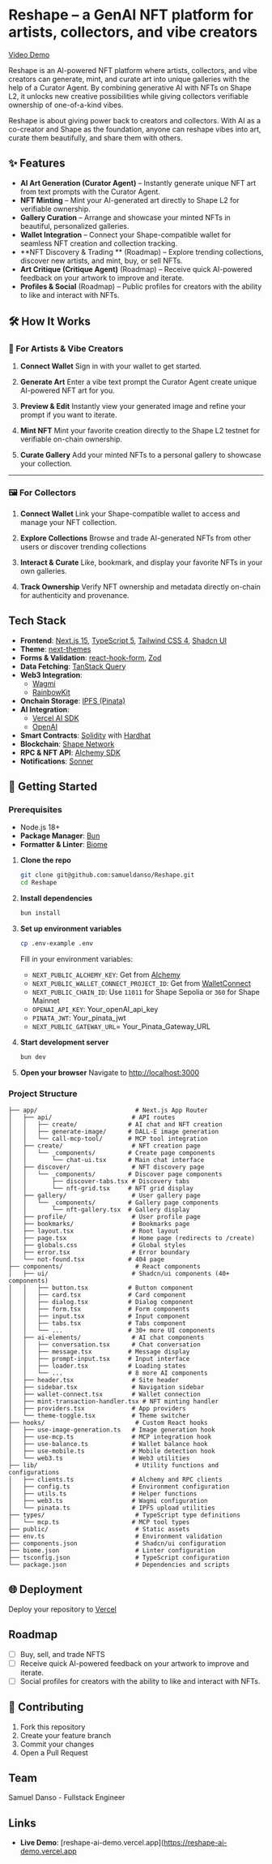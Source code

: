 
# Reshape – a GenAI NFT platform for artists, collectors, and vibe creators

[Video Demo](https://youtu.be/Vh3QUNtzXGo)

Reshape is an AI-powered NFT platform where artists, collectors, and vibe creators can generate, mint, and curate art into unique galleries with the help of a Curator Agent. By combining generative AI with NFTs on Shape L2, it unlocks new creative possibilities while giving collectors verifiable ownership of one-of-a-kind vibes.

Reshape is about giving power back to creators and collectors. With AI as a co-creator and Shape as the foundation, anyone can reshape vibes into art, curate them beautifully, and share them with others.

## ✨ Features

- **AI Art Generation (Curator Agent)** – Instantly generate unique NFT art from text prompts with the Curator Agent.
- **NFT Minting** – Mint your AI-generated art directly to Shape L2 for verifiable ownership.
- **Gallery Curation** – Arrange and showcase your minted NFTs in beautiful, personalized galleries.
- **Wallet Integration** – Connect your Shape-compatible wallet for seamless NFT creation and collection tracking.
- **NFT Discovery & Trading ** (Roadmap) – Explore trending collections, discover new artists, and mint, buy, or sell NFTs.
- **Art Critique (Critique Agent)** (Roadmap) – Receive quick AI-powered feedback on your artwork to improve and iterate.
- **Profiles & Social** (Roadmap) – Public profiles for creators with the ability to like and interact with NFTs.

## 🛠️ How It Works

### 🎨 For Artists & Vibe Creators

1. **Connect Wallet**
   Sign in with your wallet to get started.

2. **Generate Art**
   Enter a vibe text prompt the Curator Agent create unique AI-powered NFT art for you.

3. **Preview & Edit**
   Instantly view your generated image and refine your prompt if you want to iterate.

4. **Mint NFT**
   Mint your favorite creation directly to the Shape L2 testnet for verifiable on-chain ownership.

5. **Curate Gallery**
   Add your minted NFTs to a personal gallery to showcase your collection.

---

### 🖼️ For Collectors

1. **Connect Wallet**
   Link your Shape-compatible wallet to access and manage your NFT collection.

2. **Explore Collections**
   Browse and trade AI-generated NFTs from other users or discover trending collections

3. **Interact & Curate**
   Like, bookmark, and display your favorite NFTs in your own galleries.

4. **Track Ownership**
   Verify NFT ownership and metadata directly on-chain for authenticity and provenance.

## Tech Stack

- **Frontend**: [Next.js 15](https://nextjs.org/), [TypeScript 5](https://www.typescriptlang.org/), [Tailwind CSS 4](https://tailwindcss.com/), [Shadcn UI](https://ui.shadcn.com/)
- **Theme**: [next-themes](https://github.com/pacocoursey/next-themes)
- **Forms & Validation**: [react-hook-form](https://react-hook-form.com/), [Zod](https://zod.dev/)
- **Data Fetching**: [TanStack Query](https://tanstack.com/query)
- **Web3 Integration**:
    - [Wagmi](https://wagmi.sh)
    - [RainbowKit](https://www.rainbowkit.com)
- **Onchain Storage**: [IPFS (Pinata)](https://www.pinata.cloud/)
- **AI Integration**:
    - [Vercel AI SDK](https://ai-sdk.dev/docs/introduction)
    - [OpenAI](https://platform.openai.com/docs/introduction)
- **Smart Contracts**: [Solidity](https://docs.soliditylang.org/) with [Hardhat](https://hardhat.org/)
- **Blockchain**: [Shape Network](https://docs.shape.network)
- **RPC & NFT API**: [Alchemy SDK](https://docs.alchemy.com/reference/alchemy-sdk-quickstart)
- **Notifications**: [Sonner](https://sonner.emilkowal.ski/)

## 🚀 Getting Started

### Prerequisites

- Node.js 18+
- **Package Manager**: [Bun](https://bun.sh/)
- **Formatter & Linter**: [Biome](https://biomejs.dev/)

1. **Clone the repo**

    ```bash
    git clone git@github.com:samueldanso/Reshape.git
    cd Reshape
    ```

2. **Install dependencies**

    ```bash
    bun install
    ```

3. **Set up environment variables**

    ```bash
    cp .env-example .env
    ```

    Fill in your environment variables:
    - `NEXT_PUBLIC_ALCHEMY_KEY`: Get from [Alchemy](https://alchemy.com)
    - `NEXT_PUBLIC_WALLET_CONNECT_PROJECT_ID`: Get from [WalletConnect](https://cloud.walletconnect.com)
    - `NEXT_PUBLIC_CHAIN_ID`: Use `11011` for Shape Sepolia or `360` for Shape Mainnet
    - `OPENAI_API_KEY`: Your_openAI_api_key
    - `PINATA_JWT`: Your_pinata_jwt
    - `NEXT_PUBLIC_GATEWAY_URL`= Your_Pinata_Gateway_URL

4. **Start development server**

    ```bash
    bun dev
    ```

5. **Open your browser**
   Navigate to [http://localhost:3000](http://localhost:3000)

### Project Structure

```
├── app/                           # Next.js App Router
│   ├── api/                      # API routes
│   │   ├── create/              # AI chat and NFT creation
│   │   ├── generate-image/      # DALL-E image generation
│   │   └── call-mcp-tool/       # MCP tool integration
│   ├── create/                   # NFT creation page
│   │   └── _components/         # Create page components
│   │       └── chat-ui.tsx      # Main chat interface
│   ├── discover/                 # NFT discovery page
│   │   └── _components/         # Discover page components
│   │       ├── discover-tabs.tsx # Discovery tabs
│   │       └── nft-grid.tsx     # NFT grid display
│   ├── gallery/                  # User gallery page
│   │   └── _components/         # Gallery page components
│   │       └── nft-gallery.tsx  # Gallery display
│   ├── profile/                  # User profile page
│   ├── bookmarks/                # Bookmarks page
│   ├── layout.tsx                # Root layout
│   ├── page.tsx                  # Home page (redirects to /create)
│   ├── globals.css               # Global styles
│   ├── error.tsx                 # Error boundary
│   └── not-found.tsx            # 404 page
├── components/                    # React components
│   ├── ui/                       # Shadcn/ui components (40+ components)
│   │   ├── button.tsx           # Button component
│   │   ├── card.tsx             # Card component
│   │   ├── dialog.tsx           # Dialog component
│   │   ├── form.tsx             # Form components
│   │   ├── input.tsx            # Input component
│   │   ├── tabs.tsx             # Tabs component
│   │   └── ...                  # 30+ more UI components
│   ├── ai-elements/              # AI chat components
│   │   ├── conversation.tsx      # Chat conversation
│   │   ├── message.tsx          # Message display
│   │   ├── prompt-input.tsx     # Input interface
│   │   ├── loader.tsx           # Loading states
│   │   └── ...                  # 8 more AI components
│   ├── header.tsx                # Site header
│   ├── sidebar.tsx               # Navigation sidebar
│   ├── wallet-connect.tsx        # Wallet connection
│   ├── mint-transaction-handler.tsx # NFT minting handler
│   ├── providers.tsx             # App providers
│   └── theme-toggle.tsx          # Theme switcher
├── hooks/                         # Custom React hooks
│   ├── use-image-generation.ts   # Image generation hook
│   ├── use-mcp.ts                # MCP integration hook
│   ├── use-balance.ts            # Wallet balance hook
│   ├── use-mobile.ts             # Mobile detection hook
│   └── web3.ts                   # Web3 utilities
├── lib/                           # Utility functions and configurations
│   ├── clients.ts                # Alchemy and RPC clients
│   ├── config.ts                 # Environment configuration
│   ├── utils.ts                  # Helper functions
│   ├── web3.ts                   # Wagmi configuration
│   └── pinata.ts                 # IPFS upload utilities
├── types/                         # TypeScript type definitions
│   └── mcp.ts                    # MCP tool types
├── public/                        # Static assets
├── env.ts                         # Environment validation
├── components.json                # Shadcn/ui configuration
├── biome.json                     # Linter configuration
├── tsconfig.json                  # TypeScript configuration
└── package.json                   # Dependencies and scripts
```

## 🌐 Deployment

Deploy your repository to [Vercel](https://vercel.com)

## Roadmap

- [ ] Buy, sell, and trade NFTS
- [ ] Receive quick AI-powered feedback on your artwork to improve and iterate.
- [ ] Social profiles for creators with the ability to like and interact with NFTs.

## 🤝 Contributing

1. Fork this repository
2. Create your feature branch
3. Commit your changes
4. Open a Pull Request

## Team

Samuel Danso - Fullstack Engineer

## Links

- **Live Demo**: [reshape-ai-demo.vercel.app](https://reshape-ai-demo.vercel.app
